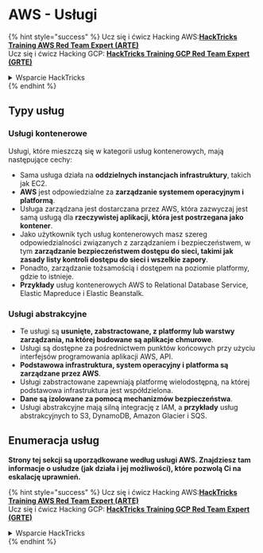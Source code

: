 # AWS - Usługi

{% hint style="success" %}
Ucz się i ćwicz Hacking AWS:<img src="../../../.gitbook/assets/image (1) (1) (1) (1).png" alt="" data-size="line">[**HackTricks Training AWS Red Team Expert (ARTE)**](https://training.hacktricks.xyz/courses/arte)<img src="../../../.gitbook/assets/image (1) (1) (1) (1).png" alt="" data-size="line">\
Ucz się i ćwicz Hacking GCP: <img src="../../../.gitbook/assets/image (2) (1).png" alt="" data-size="line">[**HackTricks Training GCP Red Team Expert (GRTE)**<img src="../../../.gitbook/assets/image (2) (1).png" alt="" data-size="line">](https://training.hacktricks.xyz/courses/grte)

<details>

<summary>Wsparcie HackTricks</summary>

* Sprawdź [**plany subskrypcyjne**](https://github.com/sponsors/carlospolop)!
* **Dołącz do** 💬 [**grupy Discord**](https://discord.gg/hRep4RUj7f) lub [**grupy telegram**](https://t.me/peass) lub **śledź** nas na **Twitterze** 🐦 [**@hacktricks\_live**](https://twitter.com/hacktricks_live)**.**
* **Podziel się sztuczkami hackingowymi, przesyłając PR-y do** [**HackTricks**](https://github.com/carlospolop/hacktricks) i [**HackTricks Cloud**](https://github.com/carlospolop/hacktricks-cloud) repozytoriów github.

</details>
{% endhint %}

## Typy usług

### Usługi kontenerowe

Usługi, które mieszczą się w kategorii usług kontenerowych, mają następujące cechy:

* Sama usługa działa na **oddzielnych instancjach infrastruktury**, takich jak EC2.
* **AWS** jest odpowiedzialne za **zarządzanie systemem operacyjnym i platformą**.
* Usługa zarządzana jest dostarczana przez AWS, która zazwyczaj jest samą usługą dla **rzeczywistej aplikacji, która jest postrzegana jako kontener**.
* Jako użytkownik tych usług kontenerowych masz szereg odpowiedzialności związanych z zarządzaniem i bezpieczeństwem, w tym **zarządzanie bezpieczeństwem dostępu do sieci, takimi jak zasady listy kontroli dostępu do sieci i wszelkie zapory**.
* Ponadto, zarządzanie tożsamością i dostępem na poziomie platformy, gdzie to istnieje.
* **Przykłady** usług kontenerowych AWS to Relational Database Service, Elastic Mapreduce i Elastic Beanstalk.

### Usługi abstrakcyjne

* Te usługi są **usunięte, zabstractowane, z platformy lub warstwy zarządzania, na której budowane są aplikacje chmurowe**.
* Usługi są dostępne za pośrednictwem punktów końcowych przy użyciu interfejsów programowania aplikacji AWS, API.
* **Podstawowa infrastruktura, system operacyjny i platforma są zarządzane przez AWS**.
* Usługi zabstractowane zapewniają platformę wielodostępną, na której podstawowa infrastruktura jest współdzielona.
* **Dane są izolowane za pomocą mechanizmów bezpieczeństwa**.
* Usługi abstrakcyjne mają silną integrację z IAM, a **przykłady** usług abstrakcyjnych to S3, DynamoDB, Amazon Glacier i SQS.

## Enumeracja usług

**Strony tej sekcji są uporządkowane według usługi AWS. Znajdziesz tam informacje o usłudze (jak działa i jej możliwości), które pozwolą Ci na eskalację uprawnień.**

{% hint style="success" %}
Ucz się i ćwicz Hacking AWS:<img src="../../../.gitbook/assets/image (1) (1) (1) (1).png" alt="" data-size="line">[**HackTricks Training AWS Red Team Expert (ARTE)**](https://training.hacktricks.xyz/courses/arte)<img src="../../../.gitbook/assets/image (1) (1) (1) (1).png" alt="" data-size="line">\
Ucz się i ćwicz Hacking GCP: <img src="../../../.gitbook/assets/image (2) (1).png" alt="" data-size="line">[**HackTricks Training GCP Red Team Expert (GRTE)**<img src="../../../.gitbook/assets/image (2) (1).png" alt="" data-size="line">](https://training.hacktricks.xyz/courses/grte)

<details>

<summary>Wsparcie HackTricks</summary>

* Sprawdź [**plany subskrypcyjne**](https://github.com/sponsors/carlospolop)!
* **Dołącz do** 💬 [**grupy Discord**](https://discord.gg/hRep4RUj7f) lub [**grupy telegram**](https://t.me/peass) lub **śledź** nas na **Twitterze** 🐦 [**@hacktricks\_live**](https://twitter.com/hacktricks_live)**.**
* **Podziel się sztuczkami hackingowymi, przesyłając PR-y do** [**HackTricks**](https://github.com/carlospolop/hacktricks) i [**HackTricks Cloud**](https://github.com/carlospolop/hacktricks-cloud) repozytoriów github.

</details>
{% endhint %}
